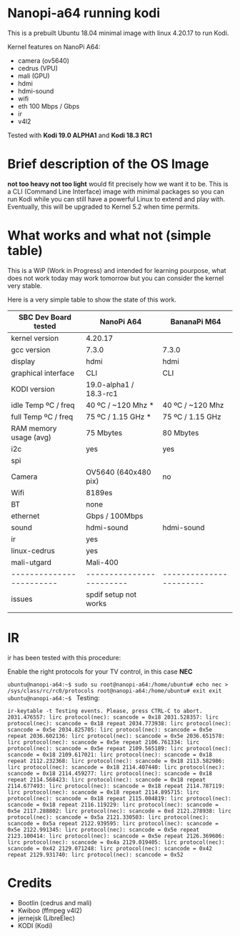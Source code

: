 # Nanopi-a64 running kodi

This is a prebuilt Ubuntu 18.04 minimal image with linux 4.20.17 to run Kodi.

Kernel features on NanoPi A64:

* camera (ov5640)
* cedrus (VPU)
* mali (GPU)
* hdmi
* hdmi-sound
* wifi
* eth 100 Mbps / Gbps
* ir
* v4l2

Tested with **Kodi 19.0 ALPHA1** and **Kodi 18.3 RC1**

# Brief description of the OS Image

**not too heavy not too light** would fit precisely how we want it to be. This is a CLI (Command Line Interface) image with minimal packages so you can run Kodi while you can still have a powerful Linux to extend and play with. Eventually, this will be upgraded to Kernel 5.2 when time permits.

# What works and what not (simple table)

This is a WiP (Work in Progress) and intended for learning pourpose, what does not work today may work tomorrow but you can consider the kernel very stable.

Here is a very simple table to show the state of this work.

|  SBC Dev Board tested  |    NanoPi A64          |   BananaPi M64        |
|------------------------|------------------------|-----------------------|
| kernel version         |       4.20.17          |                       |
| gcc version            |       7.3.0            |      7.3.0            |
| display                |       hdmi             |      hdmi             |
| graphical interface    |       CLI              |      CLI              |
| KODI version           | 19.0-alpha1 / 18.3-rc1 |                       |
| idle Temp ºC / freq    |   40 ºC / ~120 Mhz   * |  40 ºC / ~120 Mhz     |
| full Temp ºC / freq    |   75 ºC / 1.15 GHz   * |  75 ºC / 1.15 GHz     |
| RAM memory usage (avg) |      75   Mbytes       |      80   Mbytes      |
| i2c                    |       yes              |      yes              |
| spi                    |                        |                       |
| Camera                 |   OV5640 (640x480 pix) |      no               |
| Wifi                   |       8189es           |                       |
| BT                     |       none             |                       |
| ethernet               |       Gbps / 100Mbps   |                       |
| sound                  |   hdmi-sound           |   hdmi-sound          |
| ir                     |      yes               |                       |
| linux-cedrus           |      yes               |                       |
| mali-utgard            |      Mali-400          |                       |
|------------------------|------------------------|-----------------------|
| issues                 |   spdif setup not works|                       |
|                        |                        |                       |

# IR

ir has been tested with this procedure:

Enable the right protocols for your TV control, in this case **NEC**

`
ubuntu@nanopi-a64:~$ sudo su
root@nanopi-a64:/home/ubuntu# echo nec > /sys/class/rc/rc0/protocols
root@nanopi-a64:/home/ubuntu# exit
exit
ubuntu@nanopi-a64:~$ 
`
Testing:

`
ir-keytable -t
Testing events. Please, press CTRL-C to abort.
2031.476557: lirc protocol(nec): scancode = 0x18
2031.528357: lirc protocol(nec): scancode = 0x18 repeat
2034.773938: lirc protocol(nec): scancode = 0x5e
2034.825705: lirc protocol(nec): scancode = 0x5e repeat
2036.602136: lirc protocol(nec): scancode = 0x5e
2036.651578: lirc protocol(nec): scancode = 0x5e repeat
2106.761334: lirc protocol(nec): scancode = 0x5e repeat
2109.565189: lirc protocol(nec): scancode = 0x18
2109.617021: lirc protocol(nec): scancode = 0x18 repeat
2112.232368: lirc protocol(nec): scancode = 0x18
2113.582986: lirc protocol(nec): scancode = 0x18
2114.407440: lirc protocol(nec): scancode = 0x18
2114.459277: lirc protocol(nec): scancode = 0x18 repeat
2114.568423: lirc protocol(nec): scancode = 0x18 repeat
2114.677493: lirc protocol(nec): scancode = 0x18 repeat
2114.787119: lirc protocol(nec): scancode = 0x18 repeat
2114.895715: lirc protocol(nec): scancode = 0x18 repeat
2115.004819: lirc protocol(nec): scancode = 0x18 repeat
2116.119229: lirc protocol(nec): scancode = 0x5e
2117.288802: lirc protocol(nec): scancode = 0xd
2121.278938: lirc protocol(nec): scancode = 0x5a
2121.330503: lirc protocol(nec): scancode = 0x5a repeat
2122.939595: lirc protocol(nec): scancode = 0x5e
2122.991345: lirc protocol(nec): scancode = 0x5e repeat
2123.100414: lirc protocol(nec): scancode = 0x5e repeat
2126.369606: lirc protocol(nec): scancode = 0x4a
2129.019405: lirc protocol(nec): scancode = 0x42
2129.071248: lirc protocol(nec): scancode = 0x42 repeat
2129.931740: lirc protocol(nec): scancode = 0x52
`

# Credits

* Bootlin (cedrus and mali)
* Kwiboo (ffmpeg v4l2)
* jernejsk (LibreElec)
* KODI (Kodi)
